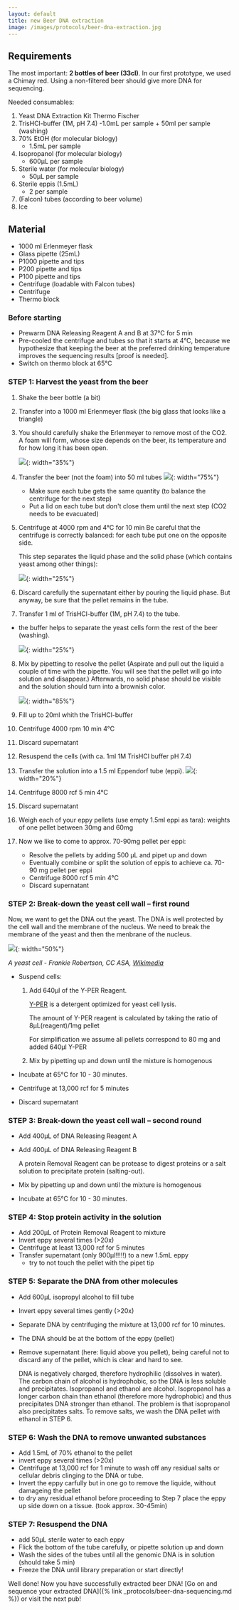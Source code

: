 ```yaml
---
layout: default
title: new Beer DNA extraction
image: /images/protocols/beer-dna-extraction.jpg
---
```


## Requirements

The most important: **2 bottles of beer (33cl)**. In our first prototype, we used a Chimay red. Using a non-filtered beer should give more DNA for sequencing.

Needed consumables: 
1. Yeast DNA Extraction Kit Thermo Fischer 
2. TrisHCl-buffer (1M, pH 7.4)
	-1.0mL per sample + 50ml per sample (washing)
3. 70% EtOH (for molecular biology)
	- 1.5mL per sample
4. Isopropanol (for molecular biology)
	- 600µL per sample
5. Sterile water (for molecular biology)
	- 50µL per sample
6. Sterile eppis (1.5mL)
	- 2 per sample
7. (Falcon) tubes (according to beer volume)
8. Ice

## Material
- 1000 ml Erlenmeyer flask
- Glass pipette (25mL)
- P1000 pipette and tips
- P200 pipette and tips
- P100 pipette and tips
- Centrifuge (loadable with Falcon tubes)
- Centrifuge
- Thermo block

### Before starting
- Prewarm DNA Releasing Reagent A and B at 37°C for 5 min 
- Pre-cooled the centrifuge and tubes so that it starts at 4°C, because we hypothesize that keeping the beer at the preferred drinking temperature improves the sequencing results [proof is needed].
- Switch on thermo block at 65°C

### STEP 1: Harvest the yeast from the beer
1. Shake the beer bottle (a bit)
2. Transfer into a 1000 ml Erlenmeyer flask (the big glass that looks like a triangle)
3. You should carefully shake the Erlenmeyer to remove most of the CO2. A foam will form, whose size depends on the beer, its temperature and for how long it has been open.

	![](/images/protocols/beer-dna-extraction/erlenmeyer_with_beer.svg){: width="35%"}

4. Transfer the beer (not the foam) into 50 ml tubes
  ![](/images/protocols/beer-dna-extraction/falcon_with_beer.svg){: width="75%"}

    - Make sure each tube gets the same quantity (to balance the centrifuge for the next step)
    - Put a lid on each tube but don't close them until the next step (CO2 needs to be evacuated)

5. Centrifuge at 4000 rpm and 4°C for 10 min
    Be careful that the centrifuge is correctly balanced: for each tube put one on the opposite side.

    This step separates the liquid phase and the solid phase (which contains yeast among other things): 

    ![](/images/protocols/beer-dna-extraction/after_centrifuge_1.svg){: width="25%"}

6. Discard carefully the supernatant either by pouring the liquid phase. But anyway, be sure that the pellet remains in the tube.
7. Transfer 1 ml of TrisHCl-buffer (1M, pH 7.4) to the tube. 
  - the buffer helps to separate the yeast cells form the rest of the beer (washing).

    ![](/images/protocols/beer-dna-extraction/buffer_collection.svg){: width="25%"}

8. Mix by pipetting to resolve the pellet (Aspirate and pull out the liquid a couple of time with the pipette. You will see that the pellet will go into solution and disappear.) Afterwards, no solid phase should be visible and the solution should turn into a brownish color.

   ![](/images/protocols/beer-dna-extraction/suspend_pellet.svg){: width="85%"}

9. Fill up to 20ml whith the TrisHCl-buffer 
10. Centrifuge 4000 rpm 10 min 4°C
11. Discard supernatant
12. Resuspend the cells (with ca. 1ml 1M TrisHCl buffer pH 7.4) 
13. Transfer the solution into a 1.5 ml Eppendorf tube (eppi).
   ![](/images/protocols/beer-dna-extraction/transfer_to_eppendorf.svg){: width="20%"}
14. Centrifuge 8000 rcf 5 min 4°C
15. Discard supernatant
16. Weigh each of your eppy pellets (use empty 1.5ml eppi as tara): weights of one pellet between 30mg and 60mg
17. Now we like to come to approx. 70-90mg pellet per eppi: 
	- Resolve the pellets by adding 500 μL and pipet up and down 
	- Eventually combine or split the solution of eppis to achieve ca. 70-90 mg pellet per eppi
	- Centrifuge 8000 rcf 5 min 4°C
	- Discard supernatant



### STEP 2: Break-down the yeast cell wall – first round
Now, we want to get the DNA out the yeast. The DNA is well protected by the cell wall and the membrane of the nucleus. We need to break the membrane of the yeast and then the menbrane of the nucleus.

![](/images/protocols/beer-dna-extraction/yeast_cell.svg){: width="50%"}

*A yeast cell - Frankie Robertson, CC ASA, [Wikimedia](https://en.wikipedia.org/wiki/File:Yeast_cell_english.svg)*

- Suspend cells:

	1. Add 640µl of the Y-PER Reagent.

		[Y-PER](https://www.thermofisher.com/order/catalog/product/78991#/78991) is a detergent optimized for yeast cell lysis. 

		The amount of Y-PER reagent is calculated by taking the ratio of 8μL(reagent)/1mg pellet

		For simplification we assume all pellets correspond to 80 mg and added 640µl Y-PER

	2. Mix by pipetting up and down until the mixture is homogenous

- Incubate at 65°C for 10 - 30 minutes.
- Centrifuge at 13,000 rcf for 5 minutes 
- Discard supernatant


### STEP 3: Break-down the yeast cell wall – second round

- Add 400μL of DNA Releasing Reagent A
- Add 400μL of DNA Releasing Reagent B

	A protein Removal Reagent can be protease to digest proteins or a salt solution to precipitate protein (salting-out).

- Mix by pipetting up and down until the mixture is homogenous
- Incubate at 65°C for 10 - 30 minutes. 


### STEP 4: Stop protein activity in the solution
- Add 200μL of Protein Removal Reagent to mixture
- Invert eppy several times (>20x)
- Centrifuge at least 13,000 rcf for 5 minutes 
- Transfer supernatant (only 900µl!!!!!) to a new 1.5mL eppy
  - try to not touch the pellet with the pipet tip 


### STEP 5: Separate the DNA from other molecules
- Add 600μL isopropyl alcohol to fill tube
- Invert eppy several times gently (>20x)
- Separate DNA by centrifuging the mixture at 13,000 rcf for 10 minutes. 
- The DNA should be at the bottom of the eppy (pellet)
- Remove supernatant (here: liquid above you pellet), being careful not to discard any of the pellet, which is clear and hard to see.

	DNA is negatively charged, therefore hydrophilic (dissolves in water). The carbon chain of alcohol is hydrophobic, so the DNA is less soluble and precipitates. Isopropanol and ethanol are alcohol. Isopropanol has a longer carbon chain than ethanol (therefore more hydrophobic) and thus precipitates DNA stronger than ethanol.
The problem is that isopropanol also precipitates salts. To remove salts, we wash the DNA pellet with ethanol in STEP 6. 


### STEP 6: Wash the DNA to remove unwanted substances
- Add 1.5mL of 70% ethanol to the pellet
- invert eppy several times (>20x)
- Centrifuge at 13,000 rcf for 1 minute to wash off any residual salts or cellular debris clinging to the DNA or tube. 
- Invert the eppy carfully but in one go to remove the liquide, without damageing the pellet
- to dry any residual ethanol before proceeding to Step 7 place the eppy up side down on a tissue. (took approx. 30-45min)

### STEP 7: Resuspend the DNA

- add 50μL sterile water to each eppy
- Flick the bottom of the tube carefully, or pipette solution up and down
- Wash the sides of the tubes until all the genomic DNA is in solution (should take 5 min)
- Freeze the DNA until library preparation or start directly!

Well done! Now you have successfully extracted beer DNA! [Go on and sequence your extracted DNA]({% link _protocols/beer-dna-sequencing.md %}) or visit the next pub!